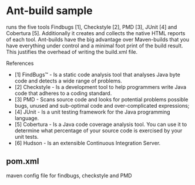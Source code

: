 # Ant-build sample

runs the five tools Findbugs [1], Checkstyle [2], PMD [3], JUnit [4] and Cobertura [5]. 
Additionally it creates and collects the native HTML reports of each tool.
Ant-builds have the big advantage over Maven-builds that you have everything under control and a minimal foot print of the build result. 
This justifies the overhead of writing the build.xml file. 

References

- [1] 	FindBugs™ - Is a static code analysis tool that analyses Java byte code and detects a wide range of problems.
- [2] 	Checkstyle - Is a development tool to help programmers write Java code that adheres to a coding standard.
- [3] 	PMD - Scans source code and looks for potential problems possible bugs, unused and sub-optimal code and over-complicated expressions; 
- [4] 	JUnit - Is a unit testing framework for the Java programming language.
- [5] 	Cobertura - Is a Java code coverage analysis tool. You can use it to determine what percentage of your source code is exercised by your unit tests.
- [6]	Hudson - Is an extensible Continuous Integration Server.

## pom.xml

maven config file for findbugs, checkstyle and PMD
